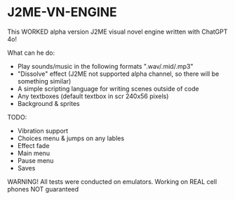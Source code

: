 # J2ME-VN-ENGINE

This WORKED alpha version J2ME visual novel engine written with ChatGPT 4o!

What can he do:
* Play sounds/music in the following formats ".wav/.mid/.mp3"
* "Dissolve" effect (J2ME not supported alpha channel, so there will be something similar)
* A simple scripting language for writing scenes outside of code
* Any textboxes (default textbox in scr 240x56 pixels)
* Background & sprites

TODO:
* Vibration support
* Choices menu & jumps on any lables
* Effect fade
* Main menu
* Pause menu
* Saves

WARNING!
All tests were conducted on emulators. Working on REAL cell phones NOT guaranteed
